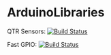 # ArduinoLibraries

QTR Sensors: [![Build Status](https://travis-ci.org/pololu/qtr-sensors-arduino.svg?branch=master)](https://travis-ci.org/pololu/qtr-sensors-arduino)

Fast GPIO: [![Build Status](https://travis-ci.org/pololu/fastgpio-arduino.svg?branch=master)](https://travis-ci.org/pololu/fastgpio-arduino)

